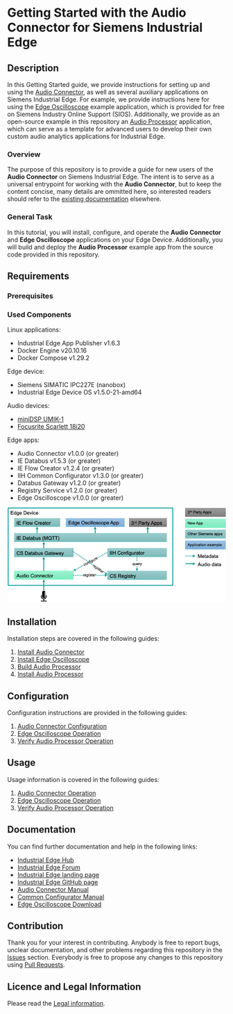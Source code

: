 # Getting Started with the Audio Connector for Siemens Industrial Edge

## Description

In this Getting Started guide, we provide instructions for setting up and using the [Audio Connector](docs/audio-connector/README.md),
as well as several auxiliary applications on Siemens Industrial Edge.
For example, we provide instructions here for using the [Edge Oscilloscope](docs/edge-oscilloscope/README.md) example application,
which is provided for free on Siemens Industry Online Support (SIOS).
Additionally, we provide as an open-source example in this repository an [Audio Processor](docs/audio-processor/README.md) application,
which can serve as a template for advanced users to develop their own custom audio analytics applications for Industrial Edge.

### Overview

The purpose of this repository is to provide a guide for new users of the **Audio Connector** on Siemens Industrial Edge.
The intent is to serve as a universal entrypoint for working with the **Audio Connector**, but to keep the content concise,
many details are ommitted here, so interested readers should refer to the [existing documentation](#documentation) elsewhere.

### General Task

In this tutorial, you will install, configure, and operate the **Audio Connector** and **Edge Oscilloscope** applications on your Edge Device.
Additionally, you will build and deploy the **Audio Processor** example app from the source code provided in this repository.

## Requirements

### Prerequisites

### Used Components

Linux applications:
* Industrial Edge App Publisher v1.6.3
* Docker Engine v20.10.16
* Docker Compose v1.29.2

Edge device:
* Siemens SIMATIC IPC227E (nanobox)
* Industrial Edge Device OS v1.5.0-21-amd64

Audio devices:
* [miniDSP UMIK-1](https://www.minidsp.com/products/acoustic-measurement/umik-1)
* [Focusrite Scarlett 18i20](https://focusrite.com/en/usb-audio-interface/scarlett/scarlett-18i20)

Edge apps:
* Audio Connector v1.0.0 (or greater)
* IE Databus v1.5.3 (or greater)
* IE Flow Creator v1.2.4 (or greater)
* IIH Common Configurator v1.3.0 (or greater)
* Databus Gateway v1.2.0 (or greater)
* Registry Service v1.2.0 (or greater)
* Edge Oscilloscope v1.0.0 (or greater)

![Edge Ecosystem](docs/audio-connector/images/connsuite-ecosystem.png)

## Installation

Installation steps are covered in the following guides:
1. [Install Audio Connector](docs/audio-connector/README.md#installation)
2. [Install Edge Oscilloscope](docs/edge-oscilloscope/README.md#installation)
3. [Build Audio Processor](docs/audio-processor/README.md#build-the-application)
4. [Install Audio Processor](docs/audio-processor/README.md#deploy-the-app)

## Configuration

Configuration instructions are provided in the following guides:
1. [Audio Connector Configuration](docs/audio-connector/README.md#configuration)
2. [Edge Oscilloscope Operation](docs/edge-oscilloscope/README.md#configuration)
3. [Verify Audio Processor Operation](docs/audio-processor/README.md#configure-the-app)

## Usage

Usage information is covered in the following guides:
1. [Audio Connector Operation](docs/audio-connector/README.md#operation)
2. [Edge Oscilloscope Operation](docs/edge-oscilloscope/README.md#operation)
3. [Verify Audio Processor Operation](docs/audio-processor/README.md#verify-operation)

## Documentation

You can find further documentation and help in the following links:

* [Industrial Edge Hub](https://iehub.eu1.edge.siemens.cloud/#/documentation)
* [Industrial Edge Forum](https://www.siemens.com/industrial-edge-forum)
* [Industrial Edge landing page](https://new.siemens.com/global/en/products/automation/topic-areas/industrial-edge/simatic-edge.html)
* [Industrial Edge GitHub page](https://github.com/industrial-edge)
* [Audio Connector Manual](https://support.industry.siemens.com/cs/ww/en/view/109805476)
* [Common Configurator Manual](https://support.industry.siemens.com/cs/ww/en/view/109803582)
* [Edge Oscilloscope Download](https://support.industry.siemens.com/cs/us/en/view/109808369)

## Contribution

Thank you for your interest in contributing.
Anybody is free to report bugs, unclear documentation, and other problems regarding this repository in the [Issues](https://github.com/industrial-edge/audio-connector-getting-started/issues) section.
Everybody is free to propose any changes to this repository using [Pull Requests](https://github.com/industrial-edge/audio-connector-getting-started/pulls).

## Licence and Legal Information

Please read the [Legal information](LICENSE.txt).
